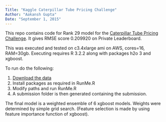 ```yaml
---
Title: "Kaggle Caterpillar Tube Pricing Challenge"
Author: "Aakansh Gupta"
Date: "September 1, 2015"
---
```


This repo contains code for Rank 29 model for the [Caterpillar Tube Pricing Challenge](https://www.kaggle.com/c/caterpillar-tube-pricing). It gives RMSE score 0.209920 on Private Leaderboard.

This was executed and tested on c3.4xlarge ami on AWS, cores=16, RAM=30gb. Executing requires R 3.2.2 along with packages h2o 3 and xgboost.

To run do the following:

1. [Download the data](https://www.kaggle.com/c/caterpillar-tube-pricing/data)
2. Install packages as required in RunMe.R
3. Modify paths and run RunMe.R
4. A submission folder is then generated containing the submission.

The final model is a weighted ensemble of 6 xgboost models. Weights were determined by simple grid search. (Feature selection is made by using feature importance function of xgboost).


